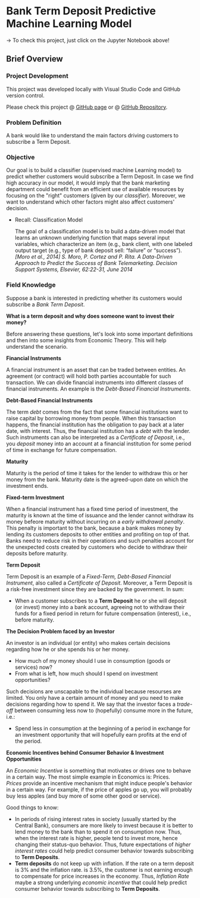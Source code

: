 # Bank Term Deposit Predictive Machine Learning Model
-> To check this project, just click on the Jupyter Notebook above!

## Brief Overview

### Project Development
This project was developed locally with Visual Studio Code and GitHub version control.

Please check this project @ [GitHub page](https://caiocvelasco.github.io/) or @ [GitHub Repository](https://github.com/caiocvelasco/ml-project-bank-term-deposit/blob/4f1bfa72d17cefdfe2a515054f1f2cfffa3c7749/bank-term-deposit-notebook.ipynb).

### Problem Definition

A bank would like to understand the main factors driving customers to subscribe a Term Deposit.

### Objective
Our goal is to build a classifier (supervised machine Learning model) to predict whether customers would subscribe a Term Deposit. In case we find high accuracy in our model, it would imply that the bank marketing department could benefit from an efficient use of available resources by focusing on the "right" customers (given by our _classifier_). Moreover, we want to understand which other factors might also affect customers' decision.

* Recall: Classification Model

    The goal of a classification model is to build a data-driven model that learns an unknown underlying function that maps several input variables, which characterize an item (e.g., bank client, with one labeled output target (e.g., type of bank deposit sell: “failure” or “success”). 
    _[Moro et al., 2014] S. Moro, P. Cortez and P. Rita. A Data-Driven Approach to Predict the Success of Bank Telemarketing. Decision Support Systems, Elsevier, 62:22-31, June 2014_

### Field Knowledge

Suppose a bank is interested in predicting whether its customers would subscribe a _Bank Term Deposit_. 

**What is a term deposit and why does someone want to invest their money?**

Before answering these questions, let's look into some important definitions and then into some insights from Economic Theory. This will help understand the scenario.

**Financial Instruments**

A financial instrument is an asset that can be traded between entities. An agreement (or contract) will hold both parties accountable for such transaction.
We can divide financial instruments into different classes of financial instruments. An example is the _Debt-Based Financial Instruments_.

**Debt-Based Financial Instruments**

The term _debt_ comes from the fact that some financial institutions want to raise capital by borrowing money from people. When this transaction happens, the financial institution has the obligation to pay back at a later date, with interest. Thus, the financial institution has a _debt_ with the lender.
Such instruments can also be interpreted as a _Certificate of Deposit_, i.e., you _deposit_ money into an account at a financial institution for some period of time in exchange for future compensation.

**Maturity**

Maturity is the period of time it takes for the lender to withdraw this or her money from the bank. Maturity date is the agreed-upon date on which the investment ends.

**Fixed-term Investment**

When a financial instrument has a fixed time period of investment, the maturity is known at the time of issuance and the lender cannot withdraw its money befeore maturity without incurring on a _early withdrawal penalty_. This penalty is important to the bank, because a bank makes money by lending its customers deposits to other entities and profiting on top of that. Banks need to reduce risk in their operations and such penalties account for the unexpected costs created by customers who decide to withdraw their deposits before maturity.  

**Term Deposit**

Term Deposit is an example of a _Fixed-Term, Debt-Based Financial Instrument_, also called a _Certificate of Deposit_.
Moreover, a Term Deposit is a risk-free investment since they are backed by the government.
In sum:
* When a customer subscribes to a **Term Deposit** he or she will deposit (or invest) money into a bank account, agreeing not to withdraw their funds for a fixed period in return for future compensation (interest), i.e., before maturity.

**The Decision Problem faced by an Investor**

An investor is an individual (or entity) who makes certain decisions regarding how he or she spends his or her money.
* How much of my money should I use in consumption (goods or services) now?
* From what is left, how much should I spend on investment opportunities?

Such decisions are unscapable to the individual because resourses are limited. You only have a certain amount of money and you need to make decisions regarding how to spend it.
We say that the investor faces a _trade-off_ between consuming less now to (hopefully) consume more in the future, i.e.:
* Spend less in consumption at the beginning of a period in exchange for an investment opportunity that will hopefully earn profits at the end of the period.

**Economic Incentives behind Consumer Behavior & Investment Opportunities**

An _Economic Incentive_ is something that motivates or drives one to behave in a certain way. The most simple example in Economics is: Prices.\
_Prices_ provide an incentive mechanism that might induce people's behavior in a certain way. For example, if the price of apples go up, you will probably buy less apples (and buy more of some other good or service).

Good things to know:
* In periods of rising interest rates in society (usually started by the Central Bank), consumers are more likely to invest because it is better to lend money to the bank than to spend it on consumption now. Thus, when the interest rate is higher, people tend to invest more, hence changing their status-quo behavior. Thus, future expectations of _higher interest rates_ could help predict consumer behavior towards subscribing to **Term Deposits**.
* **Term deposits** do not keep up with inflation. If the rate on a term deposit is 3% and the inflation rate. is 3.5%, the customer is not earning enough to compensate for price increases in the economy. Thus, _Inflation Rate_ maybe a strong underlying _economic incentive_ that could help predict consumer behavior towards subscribing to **Term Deposits**.

